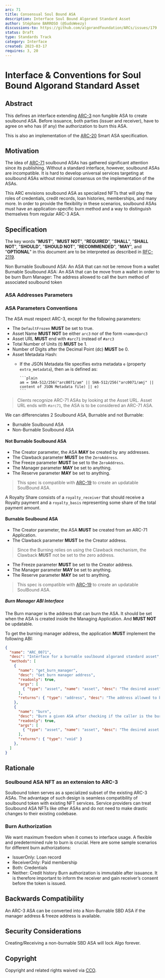 ```yaml
---
arc: 71
title: Consensual Soul Bound ASA
description: Interface Soul Bound Algorand Standard Asset
author: Stéphane BARROSO (@SudoWeezy)
discussions-to: https://github.com/algorandfoundation/ARCs/issues/179
status: Draft
type: Standards Track
category: Interface
created: 2023-03-17
requires: 3, 20
---
```


# Interface & Conventions for Soul Bound Algorand Standard Asset

## Abstract
This defines an interface extending [ARC-3](./arc-0003.md) non fungible ASA to create soulbound ASA. Before issuance, both parties (issuer and receiver), have to agree on who has (if any) the authorization to burn this ASA. 

This is also an implementation of the [ARC-20](./arc-0020.md) Smart ASA specification.

## Motivation
The idea of [ARC-71](arc-0071.md) soulbound ASAs has gathered significant attention since its publishing. Without a standard interface, however, soulbound ASAs are incompatible. It is hard to develop universal services targeting at soulbound ASAs without minimal consensus on the implementation of the ASAs.

This ARC envisions soulbound ASA as specialized NFTs that will play the roles of credentials, credit records, loan histories, memberships, and many more. In order to provide the flexibility in these scenarios, soulbound ASAs must have an application-specific burn method and a way to distinguish themselves from regular ARC-3 ASA.

## Specification
The key words "**MUST**", "**MUST NOT**", "**REQUIRED**", "**SHALL**", "**SHALL NOT**", "**SHOULD**", "**SHOULD NOT**", "**RECOMMENDED**", "**MAY**", and "**OPTIONAL**" in this document are to be interpreted as described in <a href="https://www.ietf.org/rfc/rfc2119.txt">RFC-2119</a>.

Non Burnable Soulbound ASA: An ASA that can not be remove from a wallet
Burnable Soulbound ASA: An ASA that can be move from a wallet in order to be burn
Burn Manager: The address allowed to call the burn method of associated soulbound token

### ASA Addresses Parameters

### ASA Parameters Conventions
The ASA must respect ARC-3, except for the following parameters:
- The `DefaultFrozen` **MUST** be set to true.
- Asset Name **MUST NOT** be either `arc3` nor of the form `<name>@arc3`
- Asset URL **MUST** end with `#arc71` instead of `#arc3`
- Total Number of Units (t) **MUST** be 1.
- Number of Digits after the Decimal Point (dc) **MUST** be 0.
- Asset Metadata Hash:
  * If the JSON Metadata file specifies extra metadata `e` (property `extra_metadata`), then `am` is defined as:

        ```plain
        am = SHA-512/256("arc0071/am" || SHA-512/256("arc0071/amj" || content of JSON Metadata file) || e)
        ```

> Clients recognize ARC-71 ASAs by looking at the Asset URL. Asset URL ends with `#arc71`, the ASA is to be considered an ARC-71 ASA.

We can differenciates 2 Soulbound ASA, Burnable and not Burnable: 
- Burnable Soulbound ASA
- Non-Burnable Soulbound ASA
  
#### Not Burnable Soulbound ASA
- The Creator parameter, the ASA **MAY** be created by any addresses.
- The Clawback parameter **MUST** be the `ZeroAddress`.
- The Freeze parameter **MUST** be set to the `ZeroAddress`.
- The Manager parameter **MAY** be set to anything.
- The Reserve parameter **MAY** be set to anything.
> This spec is compatible with [ARC-19](arc-0019.md) to create an updatable SoulBound ASA.


A Royalty Share consists of a `royalty_receiver` that should receive a Royalty payment and a `royalty_basis` representing some share of the total payment amount.

#### Burnable Soulbound ASA
- The Creator parameter, the ASA **MUST** be created from an ARC-71 Application.
- The Clawback parameter **MUST** be the Creator address.
> Since the Burning relies on using the Clawback mechanism, the Clawback **MUST** not be set to the zero address. 
- The Freeze parameter **MUST** be set to the Creator address.
- The Manager parameter **MAY** be set to anything.
- The Reserve parameter **MAY** be set to anything.
> This spec is compatible with [ARC-19](arc-0019.md) to create an updatable SoulBound ASA.

##### Burn Manager ABI Interface
The Burn manager is the address that can burn the ASA.
It should be set when the ASA is created inside the Managing Application. And **MUST NOT** be updatable.

To get the burning manager address, the application **MUST** implement the following ABI:

```json
{
  "name": "ARC_0071",
  "desc": "Interface for a burnable soulbound algorand standard asset",
  "methods": [
    {
      "name": "get_burn_manager",
      "desc": "Get burn manager address",
      "readonly": true,
      "args": [
        { "type": "asset", "name": "asset", "desc": "The desired asset" },
      ],
      "returns": { "type": "address", "desc": "The address allowed to burn the asa." }
    },
    {
      "name": "burn",
      "desc": "Burn a given ASA after checking if the caller is the burn manager",
      "readonly": true,
      "args": [
        { "type": "asset", "name": "asset", "desc": "The desired asset to burn" },
      ],
      "returns": { "type": "void" }
    },
  ]
}
```


## Rationale
### Soulbound ASA NFT as an extension to ARC-3
Soulbound token serves as a specialized subset of the existing ARC-3 ASAs. The advantage of such design is seamless compatibility of soulbound token with existing NFT services. Service providers can treat Soulbound ASA NFTs like other ASAs and do not need to make drastic changes to their existing codebase.

### Burn Authorization
We want maximum freedom when it comes to interface usage. A flexible and predetermined rule to burn is crucial. Here are some sample scenarios for different burn authorizations:
- IssuerOnly: Loan record
- ReceiverOnly: Paid membership
- Both: Credentials
- Neither: Credit history
Burn authorization is immutable after issuance. It is therefore important to inform the receiver and gain receiver’s consent before the token is issued.

## Backwards Compatibility
An ARC-3 ASA can be converted into a Non-Burnable SBD ASA if the manager address & freeze address is available.

## Security Considerations
Creating/Receiving a non-burnable SBD ASA will lock Algo forever.

## Copyright
Copyright and related rights waived via <a href="https://creativecommons.org/publicdomain/zero/1.0/">CCO</a>.